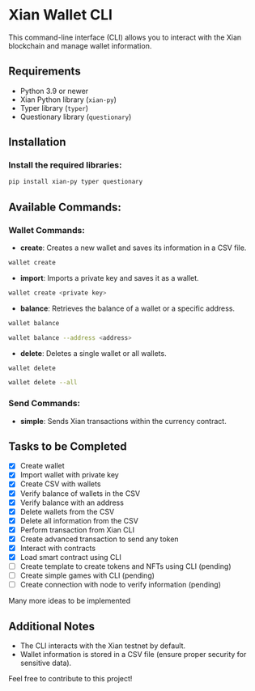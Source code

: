# Xian Wallet CLI

This command-line interface (CLI) allows you to interact with the Xian blockchain and manage wallet information.

## Requirements

- Python 3.9 or newer
- Xian Python library (`xian-py`)
- Typer library (`typer`)
- Questionary library (`questionary`)

## Installation

### Install the required libraries:
```bash
pip install xian-py typer questionary
```

## Available Commands:

### Wallet Commands:

- **create**: Creates a new wallet and saves its information in a CSV file.
```bash
wallet create
```
- **import**: Imports a private key and saves it as a wallet.
```bash
wallet create <private key>
```
- **balance**: Retrieves the balance of a wallet or a specific address.
```bash
wallet balance
```
```bash
wallet balance --address <address>
```
- **delete**: Deletes a single wallet or all wallets.
```bash
wallet delete
```
```bash
wallet delete --all
```

### Send Commands:

- **simple**: Sends Xian transactions within the currency contract.

## Tasks to be Completed

- [x] Create wallet
- [x] Import wallet with private key
- [x] Create CSV with wallets
- [x] Verify balance of wallets in the CSV
- [x] Verify balance with an address
- [x] Delete wallets from the CSV
- [x] Delete all information from the CSV
- [x] Perform transaction from Xian CLI
- [x] Create advanced transaction to send any token
- [x] Interact with contracts
- [x] Load smart contract using CLI
- [ ] Create template to create tokens and NFTs using CLI (pending)
- [ ] Create simple games with CLI (pending)
- [ ] Create connection with node to verify information (pending)

Many more ideas to be implemented

## Additional Notes

- The CLI interacts with the Xian testnet by default.
- Wallet information is stored in a CSV file (ensure proper security for sensitive data).

Feel free to contribute to this project!
